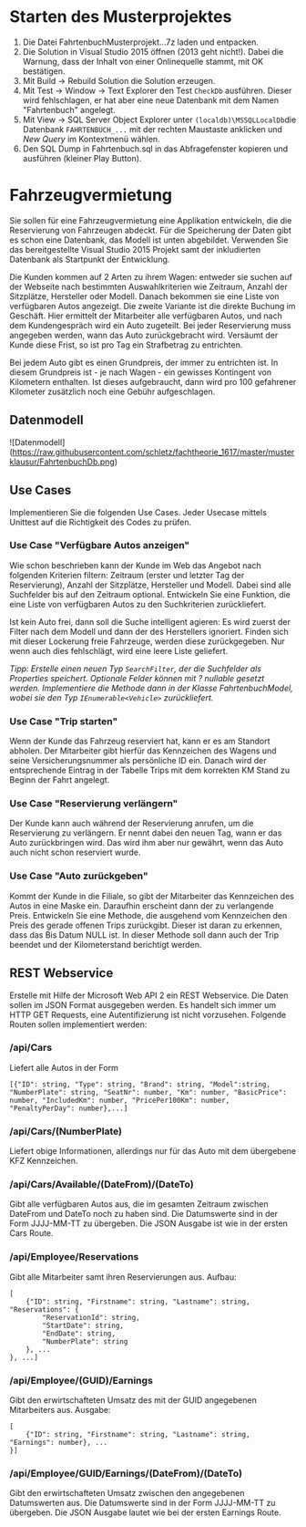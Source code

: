 # Starten des Musterprojektes
1. Die Datei FahrtenbuchMusterprojekt...7z laden und entpacken.
2. Die Solution in Visual Studio 2015 öffnen (2013 geht nicht!). Dabei die Warnung, dass der Inhalt von einer Onlinequelle stammt, mit OK bestätigen.
3. Mit Build -> Rebuild Solution die Solution erzeugen.
3. Mit Test -> Window -> Text Explorer den Test `CheckDb` ausführen. Dieser wird fehlschlagen, er hat aber eine neue Datenbank mit dem Namen "Fahrtenbuch" angelegt.
4. Mit View -> SQL Server Object Explorer unter `(localdb)\MSSQLLocalDb`die Datenbank `FAHRTENBUCH_...` mit der rechten Maustaste anklicken und *New Query* im Kontextmenü wählen.
5. Den SQL Dump in Fahrtenbuch.sql in das Abfragefenster kopieren und ausführen (kleiner Play Button).

# Fahrzeugvermietung
Sie sollen für eine Fahrzeugvermietung eine Applikation entwickeln, die die Reservierung von Fahrzeugen abdeckt. Für die Speicherung der Daten gibt es schon eine Datenbank, das Modell ist unten abgebildet. Verwenden Sie das bereitgestellte Visual Studio 2015 Projekt samt der inkludierten Datenbank als Startpunkt der Entwicklung.

Die Kunden kommen auf 2 Arten zu ihrem Wagen: entweder sie suchen auf der Webseite nach bestimmten Auswahlkriterien wie Zeitraum, Anzahl der Sitzplätze, Hersteller oder Modell. Danach bekommen sie eine Liste von verfügbaren Autos angezeigt.
Die zweite Variante ist die direkte Buchung im Geschäft. Hier ermittelt der Mitarbeiter alle verfügbaren Autos, und nach dem Kundengespräch wird ein Auto zugeteilt. Bei jeder Reservierung muss angegeben werden, wann das Auto zurückgebracht wird. Versäumt der Kunde diese Frist, so ist pro Tag ein Strafbetrag zu entrichten.

Bei jedem Auto gibt es einen Grundpreis, der immer zu entrichten ist. In diesem Grundpreis ist - je nach Wagen - ein gewisses Kontingent von Kilometern enthalten. Ist dieses aufgebraucht, dann wird pro 100 gefahrener Kilometer zusätzlich noch eine Gebühr aufgeschlagen.

## Datenmodell
![Datenmodell] (https://raw.githubusercontent.com/schletz/fachtheorie_1617/master/musterklausur/FahrtenbuchDb.png)

## Use Cases
Implementieren Sie die folgenden Use Cases. Jeder Usecase mittels Unittest auf die Richtigkeit des Codes zu prüfen.

### Use Case "Verfügbare Autos anzeigen"
Wie schon beschrieben kann der Kunde im Web das Angebot nach folgenden Kriterien filtern: Zeitraum (erster und letzter Tag der Reservierung), Anzahl der Sitzplätze, Hersteller und Modell. Dabei sind alle Suchfelder bis auf den Zeitraum optional. Entwickeln Sie eine Funktion, die eine Liste von verfügbaren Autos zu den Suchkriterien zurückliefert.

Ist kein Auto frei, dann soll die Suche intelligent agieren: Es wird zuerst der Filter nach dem Modell und dann der des Herstellers ignoriert. Finden sich mit dieser Lockerung freie Fahrzeuge, werden diese zurückgegeben. Nur wenn auch dies fehlschlägt, wird eine leere Liste geliefert.

*Tipp: Erstelle einen neuen Typ `SearchFilter`, der die Suchfelder als Properties speichert. Optionale Felder können mit ? nullable gesetzt werden. Implementiere die Methode dann in der Klasse FahrtenbuchModel, wobei sie den Typ `IEnumerable<Vehicle>` zurückliefert.*

### Use Case "Trip starten"
Wenn der Kunde das Fahrzeug reserviert hat, kann er es am Standort abholen. Der Mitarbeiter gibt hierfür das Kennzeichen des Wagens und seine Versicherungsnummer als persönliche ID ein. Danach wird der entsprechende Eintrag in der Tabelle Trips mit dem korrekten KM Stand zu Beginn der Fahrt angelegt.

### Use Case "Reservierung verlängern"
Der Kunde kann auch während der Reservierung anrufen, um die Reservierung zu verlängern. Er nennt dabei den neuen Tag, wann er das Auto zurückbringen wird. Das wird ihm aber nur gewährt, wenn das Auto auch nicht schon reserviert wurde. 

### Use Case "Auto zurückgeben"
Kommt der Kunde in die Filiale, so gibt der Mitarbeiter das Kennzeichen des Autos in eine Maske ein. Daraufhin erscheint dann der zu verlangende Preis. Entwickeln Sie eine Methode, die ausgehend vom Kennzeichen den Preis des gerade offenen Trips zurückgibt. Dieser ist daran zu erkennen, dass das Bis Datum NULL ist. In dieser Methode soll dann auch der Trip beendet und der Kilometerstand berichtigt werden.


## REST Webservice
Erstelle mit Hilfe der Microsoft Web API 2 ein REST Webservice. Die Daten sollen im JSON Format
ausgegeben werden. Es handelt sich immer um HTTP GET Requests, eine Autentifizierung ist nicht
vorzusehen. Folgende Routen sollen implementiert werden:

### /api/Cars
Liefert alle Autos in der Form 
```
[{"ID": string, "Type": string, "Brand": string, "Model":string, "NumberPlate": string, "SeatNr": number, "Km": number, "BasicPrice": number, "IncludedKm": number, "PricePer100Km": number, "PenaltyPerDay": number},...]
```

### /api/Cars/(NumberPlate)
Liefert obige Informationen, allerdings nur für das Auto mit dem übergebene KFZ Kennzeichen.

### /api/Cars/Available/(DateFrom)/(DateTo)
Gibt alle verfügbaren Autos aus, die im gesamten Zeitraum zwischen DateFrom und DateTo noch zu
haben sind. Die Datumswerte sind in der Form JJJJ-MM-TT zu übergeben. Die JSON Ausgabe ist wie
in der ersten Cars Route.

### /api/Employee/Reservations
Gibt alle Mitarbeiter samt ihren Reservierungen aus. Aufbau: 
```
[
    {"ID": string, "Firstname": string, "Lastname": string, "Reservations": {
        "ReservationId": string,
        "StartDate": string,
        "EndDate": string,
        "NumberPlate": string
    }, ...
}, ...]
```

### /api/Employee/(GUID)/Earnings
Gibt den erwirtschafteten Umsatz des mit der GUID angegebenen Mitarbeiters aus. Ausgabe:
```
[
    {"ID": string, "Firstname": string, "Lastname": string, "Earnings": number}, ...
}]
```

### /api/Employee/GUID/Earnings/(DateFrom)/(DateTo)
Gibt den erwirtschafteten Umsatz zwischen den angegebenen Datumswerten aus. Die Datumswerte sind
in der Form JJJJ-MM-TT zu übergeben. Die JSON Ausgabe lautet wie bei der ersten Earnings Route.

